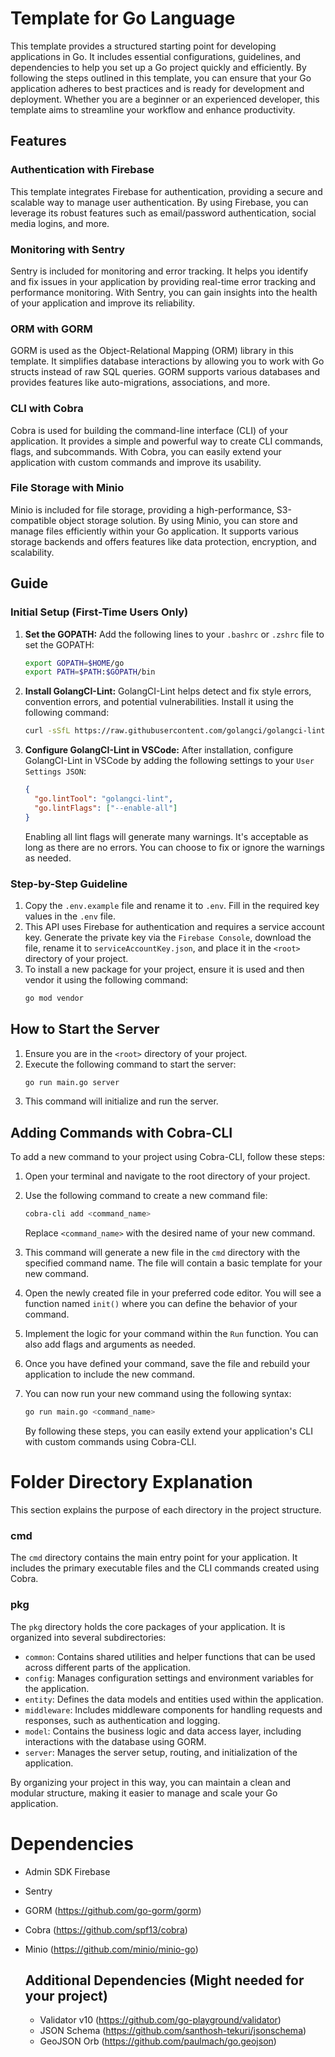 # Template for Go Language

This template provides a structured starting point for developing applications in Go. It includes essential configurations, guidelines, and dependencies to help you set up a Go project quickly and efficiently. By following the steps outlined in this template, you can ensure that your Go application adheres to best practices and is ready for development and deployment. Whether you are a beginner or an experienced developer, this template aims to streamline your workflow and enhance productivity.

## Features

### Authentication with Firebase

This template integrates Firebase for authentication, providing a secure and scalable way to manage user authentication. By using Firebase, you can leverage its robust features such as email/password authentication, social media logins, and more.

### Monitoring with Sentry

Sentry is included for monitoring and error tracking. It helps you identify and fix issues in your application by providing real-time error tracking and performance monitoring. With Sentry, you can gain insights into the health of your application and improve its reliability.

### ORM with GORM

GORM is used as the Object-Relational Mapping (ORM) library in this template. It simplifies database interactions by allowing you to work with Go structs instead of raw SQL queries. GORM supports various databases and provides features like auto-migrations, associations, and more.

### CLI with Cobra

Cobra is used for building the command-line interface (CLI) of your application. It provides a simple and powerful way to create CLI commands, flags, and subcommands. With Cobra, you can easily extend your application with custom commands and improve its usability.

### File Storage with Minio

Minio is included for file storage, providing a high-performance, S3-compatible object storage solution. By using Minio, you can store and manage files efficiently within your Go application. It supports various storage backends and offers features like data protection, encryption, and scalability.

## Guide

### Initial Setup (First-Time Users Only)

1. **Set the GOPATH:**
   Add the following lines to your `.bashrc` or `.zshrc` file to set the GOPATH:

   ```sh
   export GOPATH=$HOME/go
   export PATH=$PATH:$GOPATH/bin
   ```

2. **Install GolangCI-Lint:**
   GolangCI-Lint helps detect and fix style errors, convention errors, and potential vulnerabilities. Install it using the following command:

   ```sh
   curl -sSfL https://raw.githubusercontent.com/golangci/golangci-lint/master/install.sh | sh -s -- -b $(go env GOPATH)/bin v1.59.1
   ```

3. **Configure GolangCI-Lint in VSCode:**
   After installation, configure GolangCI-Lint in VSCode by adding the following settings to your `User Settings JSON`:
   ```json
   {
     "go.lintTool": "golangci-lint",
     "go.lintFlags": ["--enable-all"]
   }
   ```
   Enabling all lint flags will generate many warnings. It's acceptable as long as there are no errors. You can choose to fix or ignore the warnings as needed.

### Step-by-Step Guideline

1. Copy the `.env.example` file and rename it to `.env`. Fill in the required key values in the `.env` file.
2. This API uses Firebase for authentication and requires a service account key. Generate the private key via the `Firebase Console`, download the file, rename it to `serviceAccountKey.json`, and place it in the `<root>` directory of your project.
3. To install a new package for your project, ensure it is used and then vendor it using the following command:
   ```sh
   go mod vendor
   ```

## How to Start the Server

1. Ensure you are in the `<root>` directory of your project.
2. Execute the following command to start the server:
   ```sh
   go run main.go server
   ```
3. This command will initialize and run the server.

## Adding Commands with Cobra-CLI

To add a new command to your project using Cobra-CLI, follow these steps:

1. Open your terminal and navigate to the root directory of your project.
2. Use the following command to create a new command file:
   ```sh
   cobra-cli add <command_name>
   ```
   Replace `<command_name>` with the desired name of your new command.
3. This command will generate a new file in the `cmd` directory with the specified command name. The file will contain a basic template for your new command.

4. Open the newly created file in your preferred code editor. You will see a function named `init()` where you can define the behavior of your command.
5. Implement the logic for your command within the `Run` function. You can also add flags and arguments as needed.
6. Once you have defined your command, save the file and rebuild your application to include the new command.
7. You can now run your new command using the following syntax:
   ```sh
   go run main.go <command_name>
   ```
   By following these steps, you can easily extend your application's CLI with custom commands using Cobra-CLI.

# Folder Directory Explanation

This section explains the purpose of each directory in the project structure.

### cmd

The `cmd` directory contains the main entry point for your application. It includes the primary executable files and the CLI commands created using Cobra.

### pkg

The `pkg` directory holds the core packages of your application. It is organized into several subdirectories:

- `common`: Contains shared utilities and helper functions that can be used across different parts of the application.
- `config`: Manages configuration settings and environment variables for the application.
- `entity`: Defines the data models and entities used within the application.
- `middleware`: Includes middleware components for handling requests and responses, such as authentication and logging.
- `model`: Contains the business logic and data access layer, including interactions with the database using GORM.
- `server`: Manages the server setup, routing, and initialization of the application.

By organizing your project in this way, you can maintain a clean and modular structure, making it easier to manage and scale your Go application.

# Dependencies

- Admin SDK Firebase
- Sentry
- GORM (https://github.com/go-gorm/gorm)
- Cobra (https://github.com/spf13/cobra)
- Minio (https://github.com/minio/minio-go)

  ## Additional Dependencies (Might needed for your project)

  - Validator v10 (https://github.com/go-playground/validator)
  - JSON Schema (https://github.com/santhosh-tekuri/jsonschema)
  - GeoJSON Orb (https://github.com/paulmach/go.geojson)
